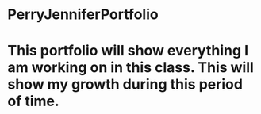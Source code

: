 # PerryJenniferPortfolio
# This portfolio will show everything I am working on in this class.  This will show my growth during this period of time.
